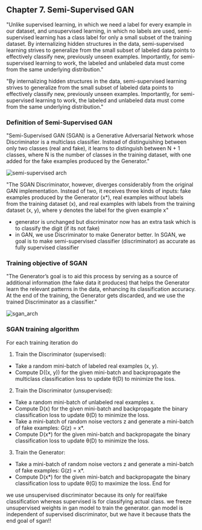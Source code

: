 ## Chapter 7. Semi-Supervised GAN

"Unlike supervised learning, in which we need a label for every example in our dataset, and unsupervised learning, in which no labels are used, semi-supervised learning has a class label for only a small subset of the training dataset. By internalizing hidden structures in the data, semi-supervised learning strives to generalize from the small subset of labeled data points to effectively classify new, previously unseen examples. Importantly, for semi-supervised learning to work, the labeled and unlabeled data must come from the same underlying distribution."

"By internalizing hidden structures in the data, semi-supervised learning strives to generalize from the small subset of labeled data points to effectively classify new, previously unseen examples. Importantly, for semi-supervised learning to work, the labeled and unlabeled data must come from the same underlying distribution."

### Definition of Semi-Supervised GAN
"Semi-Supervised GAN (SGAN) is a Generative Adversarial Network whose Discriminator is a multiclass classifier. Instead of distinguishing between only two classes (real and fake), it learns to distinguish between N + 1 classes, where N is the number of classes in the training dataset, with one added for the fake examples produced by the Generator."

![semi-supervised arch](https://i.gyazo.com/1b9e78eb4c72e4e5b19d45893ee98a77.png)

"The SGAN Discriminator, however, diverges considerably from the original GAN implementation. Instead of two, it receives three kinds of inputs: fake examples produced by the Generator (x*), real examples without labels from the training dataset (x), and real examples with labels from the training dataset (x, y), where y denotes the label for the given example x"
  * generator is unchanged but discriminator now has an extra task which is to classify the digit (if its not fake)
  * in GAN, we use Discriminator to make Generator better. In SGAN, we goal is to make semi-supervised classifier (discriminator) as accurate as fully supervised classifier
  
### Training objective of SGAN
"The Generator’s goal is to aid this process by serving as a source of additional information (the fake data it produces) that helps the Generator learn the relevant patterns in the data, enhancing its classification accuracy. At the end of the training, the Generator gets discarded, and we use the trained Discriminator as a classifier."
  
  
![sgan_arch](https://i.gyazo.com/d5f69f8f00aaf0b2963ff66052197c11.png)

### SGAN training algorithm
For each training iteration do

1. Train the Discriminator (supervised):
 * Take a random mini-batch of labeled real examples (x, y).
 * Compute D((x, y)) for the given mini-batch and backpropagate the multiclass classification loss to update θ(D) to minimize the loss.
2. Train the Discriminator (unsupervised):
 * Take a random mini-batch of unlabeled real examples x.
 * Compute D(x) for the given mini-batch and backpropagate the binary classification loss to update θ(D) to minimize the loss.
 * Take a mini-batch of random noise vectors z and generate a mini-batch of fake examples: G(z) = x*.
 * Compute D(x*) for the given mini-batch and backpropagate the binary classification loss to update θ(D) to minimize the loss.
3. Train the Generator:
 * Take a mini-batch of random noise vectors z and generate a mini-batch of fake examples: G(z) = x*.
 * Compute D(x*) for the given mini-batch and backpropagate the binary classification loss to update θ(G) to maximize the loss.
End for

we use unsupervised discriminator because its only for real/fake classification whereas supervised is for classifying actual class. we freeze unsupervised weights in gan model to train the generator. gan model is independent of supervised discriminator, but we have it because thats the end goal of sgan!!
